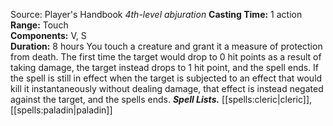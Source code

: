 Source: Player's Handbook
*4th-level abjuration*
**Casting Time:** 1 action  
**Range:** Touch  
**Components:** V, S  
**Duration:** 8 hours
You touch a creature and grant it a measure of protection from death. The first time the target would drop to 0 hit points as a result of taking damage, the target instead drops to 1 hit point, and the spell ends. If the spell is still in effect when the target is subjected to an effect that would kill it instantaneously without dealing damage, that effect is instead negated against the target, and the spells ends.
***Spell Lists.*** [[spells:cleric|cleric]], [[spells:paladin|paladin]]